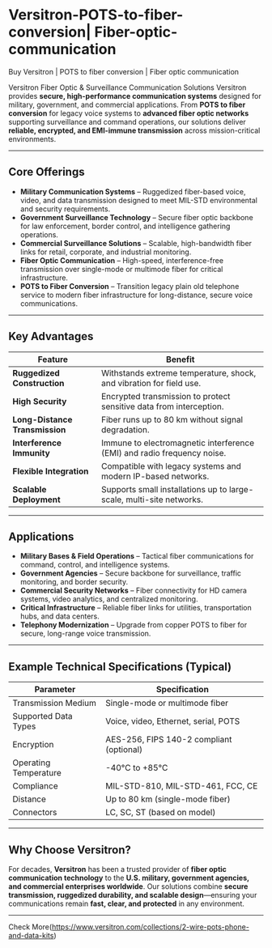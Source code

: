 # Versitron-POTS-to-fiber-conversion| Fiber-optic-communication

Buy Versitron | POTS to fiber conversion | Fiber optic communication

Versitron Fiber Optic & Surveillance Communication Solutions
Versitron provides **secure, high-performance communication systems** designed for military, government, and commercial applications. From **POTS to fiber conversion** for legacy voice systems to **advanced fiber optic networks** supporting surveillance and command operations, our solutions deliver **reliable, encrypted, and EMI-immune transmission** across mission-critical environments.

---

## Core Offerings

- **Military Communication Systems** – Ruggedized fiber-based voice, video, and data transmission designed to meet MIL-STD environmental and security requirements.  
- **Government Surveillance Technology** – Secure fiber optic backbone for law enforcement, border control, and intelligence gathering operations.  
- **Commercial Surveillance Solutions** – Scalable, high-bandwidth fiber links for retail, corporate, and industrial monitoring.  
- **Fiber Optic Communication** – High-speed, interference-free transmission over single-mode or multimode fiber for critical infrastructure.  
- **POTS to Fiber Conversion** – Transition legacy plain old telephone service to modern fiber infrastructure for long-distance, secure voice communications.  

---

## Key Advantages

| Feature                                | Benefit                                                                 |
|----------------------------------------|--------------------------------------------------------------------------|
| **Ruggedized Construction**            | Withstands extreme temperature, shock, and vibration for field use.     |
| **High Security**                       | Encrypted transmission to protect sensitive data from interception.     |
| **Long-Distance Transmission**         | Fiber runs up to 80 km without signal degradation.                       |
| **Interference Immunity**              | Immune to electromagnetic interference (EMI) and radio frequency noise. |
| **Flexible Integration**               | Compatible with legacy systems and modern IP-based networks.             |
| **Scalable Deployment**                | Supports small installations up to large-scale, multi-site networks.    |

---

## Applications

- **Military Bases & Field Operations** – Tactical fiber communications for command, control, and intelligence systems.  
- **Government Agencies** – Secure backbone for surveillance, traffic monitoring, and border security.  
- **Commercial Security Networks** – Fiber connectivity for HD camera systems, video analytics, and centralized monitoring.  
- **Critical Infrastructure** – Reliable fiber links for utilities, transportation hubs, and data centers.  
- **Telephony Modernization** – Upgrade from copper POTS to fiber for secure, long-range voice transmission.  

---

## Example Technical Specifications (Typical)

| Parameter               | Specification                                                   |
|-------------------------|-----------------------------------------------------------------|
| Transmission Medium     | Single-mode or multimode fiber                                 |
| Supported Data Types    | Voice, video, Ethernet, serial, POTS                           |
| Encryption              | AES-256, FIPS 140-2 compliant (optional)                       |
| Operating Temperature   | -40°C to +85°C                                                  |
| Compliance              | MIL-STD-810, MIL-STD-461, FCC, CE                               |
| Distance                | Up to 80 km (single-mode fiber)                                 |
| Connectors              | LC, SC, ST (based on model)                                    |

---

## Why Choose Versitron?

For decades, **Versitron** has been a trusted provider of **fiber optic communication technology** to the **U.S. military, government agencies, and commercial enterprises worldwide**. Our solutions combine **secure transmission, ruggedized durability, and scalable design**—ensuring your communications remain **fast, clear, and protected** in any environment.

---

Check More(https://www.versitron.com/collections/2-wire-pots-phone-and-data-kits)
